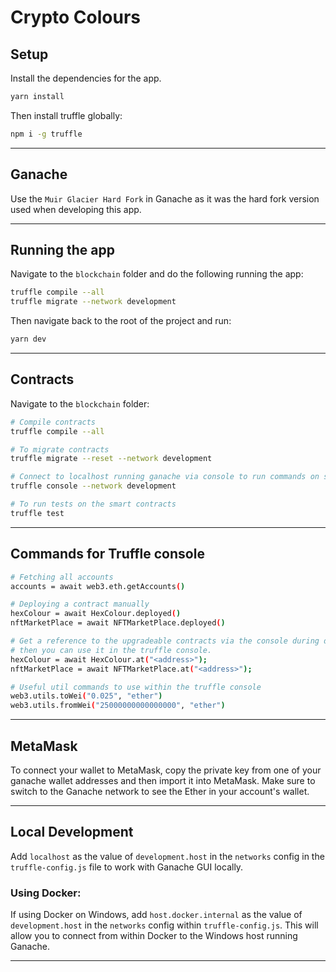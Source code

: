 # Crypto Colours

## Setup

Install the dependencies for the app.

```bash
yarn install
```

Then install truffle globally:

```bash
npm i -g truffle
```

---

## Ganache

Use the `Muir Glacier Hard Fork` in Ganache as it was the hard fork version used when developing this app.

---

## Running the app

Navigate to the `blockchain` folder and do the following running the app:

```bash
truffle compile --all
truffle migrate --network development
```

Then navigate back to the root of the project and run:

```bash
yarn dev
```

---

## Contracts

Navigate to the `blockchain` folder:

```bash
# Compile contracts
truffle compile --all

# To migrate contracts
truffle migrate --reset --network development

# Connect to localhost running ganache via console to run commands on smart contracts
truffle console --network development

# To run tests on the smart contracts
truffle test
```

---

## Commands for Truffle console

```bash
# Fetching all accounts
accounts = await web3.eth.getAccounts()

# Deploying a contract manually
hexColour = await HexColour.deployed()
nftMarketPlace = await NFTMarketPlace.deployed()

# Get a reference to the upgradeable contracts via the console during deployment
# then you can use it in the truffle console.
hexColour = await HexColour.at("<address>");
nftMarketPlace = await NFTMarketPlace.at("<address>");

# Useful util commands to use within the truffle console
web3.utils.toWei("0.025", "ether")
web3.utils.fromWei("25000000000000000", "ether")
```

---

## MetaMask

To connect your wallet to MetaMask, copy the private key from one of your ganache wallet addresses and then import it into MetaMask. Make sure to switch to the Ganache network to see the Ether in your account's wallet.

---

## Local Development

Add `localhost` as the value of `development.host` in the `networks` config in the `truffle-config.js` file to work with Ganache GUI locally.

### Using Docker:

If using Docker on Windows, add `host.docker.internal` as the value of `development.host` in the `networks` config within `truffle-config.js`. This will allow you to connect from within Docker to the Windows host running Ganache.

---
